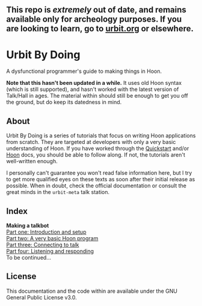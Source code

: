 ## This repo is _extremely_ out of date, and remains available only for archeology purposes. If you are looking to learn, go to [urbit.org](https://urbit.org/docs) or elsewhere.


# Urbit By Doing

A dysfunctional programmer's guide to making things in Hoon.

**Note that this hasn't been updated in a while.** It uses old Hoon syntax (which is still supported), and hasn't worked with the latest version of Talk/Hall in ages. The material within should still be enough to get you off the ground, but do keep its datedness in mind.

## About

Urbit By Doing is a series of tutorials that focus on writing Hoon applications from scratch. They are targeted at developers with only a very basic understanding of Hoon. If you have worked through the [Quickstart](https://urbit.org/docs/arvo/) and/or [Hoon](https://urbit.org/docs/hoon/) docs, you should be able to follow along. If not, the tutorials aren't well-written enough.

I personally can't guarantee you won't read false information here, but I try to get more qualified eyes on these texts as soon after their initial release as possible. When in doubt, check the official documentation or consult the great minds in the `urbit-meta` talk station.

## Index

**Making a talkbot**  
[Part one: Introduction and setup](talkbot/1.md)  
[Part two: A very basic Hoon program](talkbot/2.md)  
[Part three: Connecting to talk](talkbot/3.md)  
[Part four: Listening and responding](talkbot/4.md)  
To be continued...

## License

This documentation and the code within are available under the GNU General Public License v3.0.
